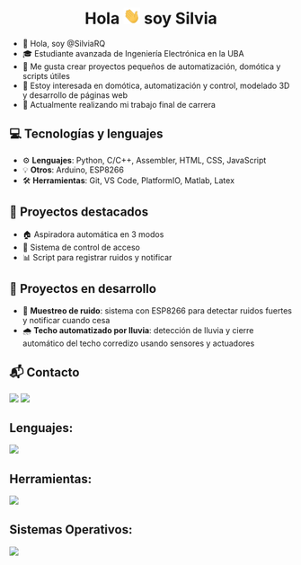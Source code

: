 <h1 align="center">Hola <img src="https://raw.githubusercontent.com/ABSphreak/ABSphreak/master/gifs/Hi.gif" width="30px"> soy Silvia</h1>


- 👋 Hola, soy @SilviaRQ
- 🎓 Estudiante avanzada de Ingeniería Electrónica en la UBA
- 🔧 Me gusta crear proyectos pequeños de automatización, domótica y scripts útiles 
- 👀 Estoy interesada en domótica, automatización y control, modelado 3D y desarrollo de páginas web
- 🚀 Actualmente realizando mi trabajo final de carrera


## 💻 Tecnologías y lenguajes

- ⚙️ **Lenguajes**: Python, C/C++, Assembler, HTML, CSS, JavaScript  
- 💡 **Otros**: Arduino, ESP8266
- 🛠️ **Herramientas**: Git, VS Code, PlatformIO, Matlab, Latex


## 📂 Proyectos destacados

- 🏠 Aspiradora automática en 3 modos 
- 🔐 Sistema de control de acceso  
- 📊 Script para registrar ruidos y notificar


## 🚧 Proyectos en desarrollo

- 🎵 **Muestreo de ruido**: sistema con ESP8266 para detectar ruidos fuertes y notificar cuando cesa  
- 🌧️ **Techo automatizado por lluvia**: detección de lluvia y cierre automático del techo corredizo usando sensores y actuadores


## 📬 Contacto
  <a href=mailto:sil.ramosq@gmail.com><img height="40" src="https://skillicons.dev/icons?i=gmail"/></a>
  <a href=https://www.linkedin.com/in/silvia-ramos><img height="40" src="https://skillicons.dev/icons?i=linkedin"/></a>
  
<!---
- 💞️ I’m looking to collaborate on ...
- 📫 How to reach me ...
- 🚀 Siempre explorando nuevas herramientas y tecnologías
- ✉️ [Gmail](mailto:sil.ramosq@gmail.com)  
- 💼 [LinkedIn](https://www.linkedin.com/in/silvia-ramos)

<h2>Skills</h2>

🌱 Siempre aprendiendo y con ganas de meter mano en lo que sea interesante.
---> 


## Lenguajes:
<img height="40" src="https://skillicons.dev/icons?i=python,c,cpp,html,css"/>

## Herramientas:
<img height="40" src="https://skillicons.dev/icons?i=octave,matlab,arduino,vscode"/>

## Sistemas Operativos:
<img height="40" src="https://skillicons.dev/icons?i=windows,linux"/>



<!---
SilviaRQ/SilviaRQ is a ✨ special ✨ repository because its `README.md` (this file) appears on your GitHub profile.
You can click the Preview link to take a look at your changes.
--->
